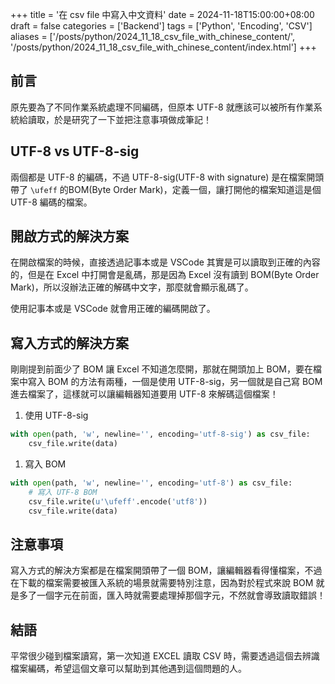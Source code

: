 +++
title = '在 csv file 中寫入中文資料'
date = 2024-11-18T15:00:00+08:00
draft = false
categories = ['Backend']
tags = ['Python', 'Encoding', 'CSV']
aliases = ['/posts/python/2024_11_18_csv_file_with_chinese_content/', '/posts/python/2024_11_18_csv_file_with_chinese_content/index.html']
+++

## 前言

原先要為了不同作業系統處理不同編碼，但原本 UTF-8 就應該可以被所有作業系統給讀取，於是研究了一下並把注意事項做成筆記！

## UTF-8 vs UTF-8-sig

兩個都是 UTF-8 的編碼，不過 UTF-8-sig(UTF-8 with signature) 是在檔案開頭帶了 `\ufeff` 的BOM(Byte Order Mark)，定義一個，讓打開他的檔案知道這是個 UTF-8 編碼的檔案。

## 開啟方式的解決方案

在開啟檔案的時候，直接透過記事本或是 VSCode 其實是可以讀取到正確的內容的，但是在 Excel 中打開會是亂碼，那是因為 Excel 沒有讀到 BOM(Byte Order Mark)，所以沒辦法正確的解碼中文字，那麼就會顯示亂碼了。

使用記事本或是 VSCode 就會用正確的編碼開啟了。

## 寫入方式的解決方案

剛剛提到前面少了 BOM 讓 Excel 不知道怎麼開，那就在開頭加上 BOM，要在檔案中寫入 BOM 的方法有兩種，一個是使用 UTF-8-sig，另一個就是自己寫 BOM 進去檔案了，這樣就可以讓編輯器知道要用 UTF-8 來解碼這個檔案！

1. 使用 UTF-8-sig

```python
with open(path, 'w', newline='', encoding='utf-8-sig') as csv_file:
    csv_file.write(data)
```

1. 寫入 BOM

```python
with open(path, 'w', newline='', encoding='utf-8') as csv_file:
    # 寫入 UTF-8 BOM
    csv_file.write(u'\ufeff'.encode('utf8'))
    csv_file.write(data)
```

## 注意事項

寫入方式的解決方案都是在檔案開頭帶了一個 BOM，讓編輯器看得懂檔案，不過在下載的檔案需要被匯入系統的場景就需要特別注意，因為對於程式來說 BOM 就是多了一個字元在前面，匯入時就需要處理掉那個字元，不然就會導致讀取錯誤！

## 結語

平常很少碰到檔案讀寫，第一次知道 EXCEL 讀取 CSV 時，需要透過這個去辨識檔案編碼，希望這個文章可以幫助到其他遇到這個問題的人。

